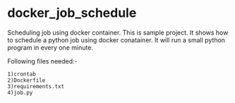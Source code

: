# docker_job_schedule
Scheduling job using docker container. 
This is sample project. It shows how to schedule a python job using docker conatainer.
It will run a small python program in every one minute.

Following files needed:-

    1)crontab
    2)Dockerfile
    3)requirements.txt
    4)job.py 
